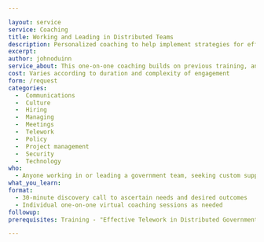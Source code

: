 ```yaml
---

layout: service
service: Coaching
title: Working and Leading in Distributed Teams
description: Personalized coaching to help implement strategies for effective distributed government teams
excerpt: 
author: johnoduinn
service_about: This one-on-one coaching builds on previous training, and will help you with any agency specific implementation questions you might encounter while building effective distributed (remote / teleworking) teams. From team culture and communication issues to policy and operational headaches, we provide personalized support to help you overcome challenges and empower happy and productive teleworking teams.
cost: Varies according to duration and complexity of engagement
form: /request
categories:
  -  Communications
  -  Culture
  -  Hiring
  -  Managing
  -  Meetings
  -  Telework
  -  Policy
  -  Project management
  -  Security
  -  Technology
who:
  - Anyone working in or leading a government team, seeking custom support with strategies and best practices for remote / telework
what_you_learn:
format:
  - 30-minute discovery call to ascertain needs and desired outcomes
  - Individual one-on-one virtual coaching sessions as needed
followup:
prerequisites: Training - "Effective Telework in Distributed Government Teams"

---
```

